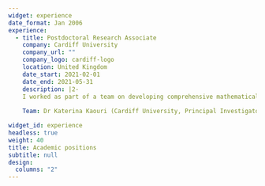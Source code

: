 ```yaml
---
widget: experience
date_format: Jan 2006
experience:
  - title: Postdoctoral Research Associate
    company: Cardiff University
    company_url: ""
    company_logo: cardiff-logo
    location: United Kingdom
    date_start: 2021-02-01
    date_end: 2021-05-31
    description: |2-
    I worked as part of a team on developing comprehensive mathematical models of the airborne transmission of COVID-19 in indoor spaces. The project was in collaboration with the company Smart Separations Ltd. and funded by the Welsh Government. 
    
    Team: Dr Katerina Kaouri (Cardiff University, Principal Investigator), Prof. Ian Griffiths (University of Oxford, Co-Investigator), Dr Aaron English (PDRA), Dr Alexander Pretty (PDRA), and Zechariah Lau.

widget_id: experience
headless: true
weight: 40
title: Academic positions
subtitle: null
design:
  columns: "2"
---
```

